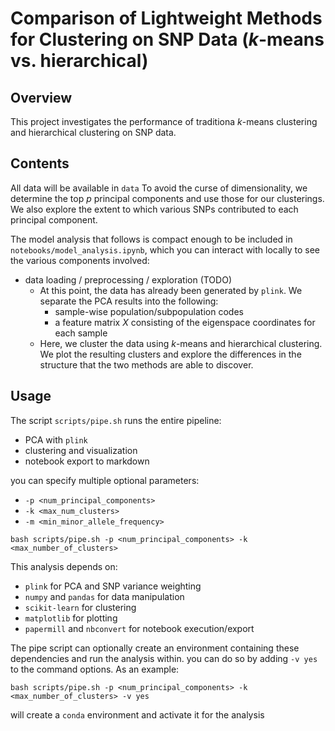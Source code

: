 # Comparison of Lightweight Methods for Clustering on SNP Data ($k$-means vs. hierarchical)

## Overview

This project investigates the performance of traditiona $k$-means clustering and hierarchical clustering on SNP data.

## Contents

All data will be available in `data` To avoid the curse of dimensionality, we determine the top $p$ principal components and use those for our clusterings. We also explore the extent to which various SNPs contributed to each principal component.

The model analysis that follows is compact enough to be included in `notebooks/model_analysis.ipynb`, which you can interact with locally to see the various components involved:
* data loading / preprocessing / exploration (TODO)
    - At this point, the data has already been generated by `plink`. We separate the PCA results into the following:
        + sample-wise population/subpopulation codes
        + a feature matrix $X$ consisting of the eigenspace coordinates for each sample
    - Here, we cluster the data using $k$-means and hierarchical clustering. We plot the resulting clusters and explore the differences in the structure that the two methods are able to discover.

## Usage


The script `scripts/pipe.sh` runs the entire pipeline:
* PCA with `plink`
* clustering and visualization
* notebook export to markdown

you can specify multiple optional parameters:
 * `-p <num_principal_components>` 
 * `-k <max_num_clusters>`
 * `-m <min_minor_allele_frequency>`

`bash scripts/pipe.sh -p <num_principal_components> -k <max_number_of_clusters>`

This analysis depends on:
* `plink` for PCA and SNP variance weighting
* `numpy` and `pandas` for data manipulation 
* `scikit-learn` for clustering
* `matplotlib` for plotting 
* `papermill` and `nbconvert` for notebook execution/export

The pipe script can optionally create an environment containing these dependencies and run the analysis within. you can do so by adding `-v yes` to the command options. As an example:

`bash scripts/pipe.sh -p <num_principal_components> -k <max_number_of_clusters> -v yes`

will create a `conda` environment and activate it for the analysis
